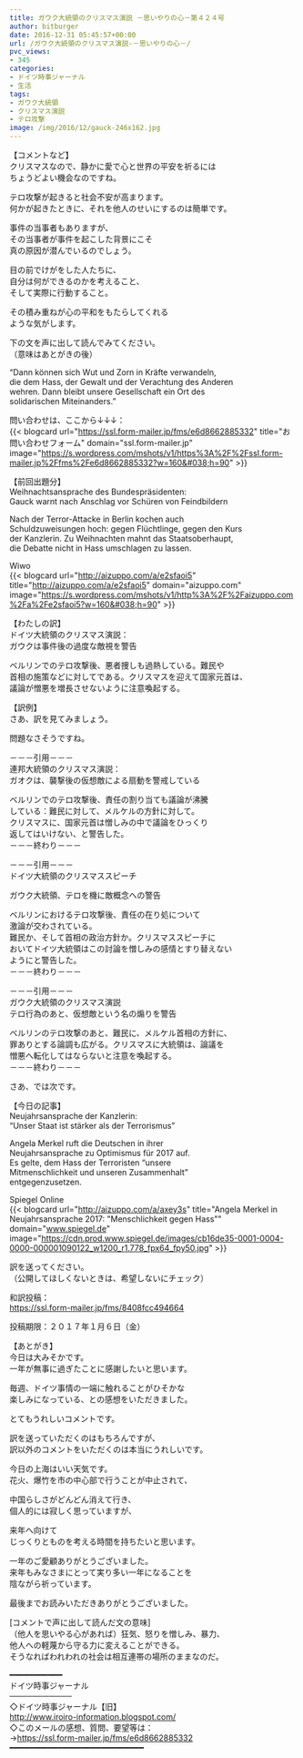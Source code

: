 ```yaml
---
title: ガウク大統領のクリスマス演説 －思いやりの心－第４２４号
author: bitburger
date: 2016-12-31 05:45:57+00:00
url: /ガウク大統領のクリスマス演説-－思いやりの心－/
pvc_views:
- 345
categories:
- ドイツ時事ジャーナル
- 生活
tags:
- ガウク大統領
- クリスマス演説
- テロ攻撃
image: /img/2016/12/gauck-246x162.jpg
---
```

【コメントなど】  
クリスマスなので、静かに愛で心と世界の平安を祈るには  
ちょうどよい機会なのですね。

テロ攻撃が起きると社会不安が高まります。  
何かが起きたときに、それを他人のせいにするのは簡単です。

事件の当事者もありますが、  
その当事者が事件を起こした背景にこそ  
真の原因が潜んでいるのでしょう。 

目の前でけがをした人たちに、  
自分は何ができるのかを考えること、  
そして実際に行動すること。

その積み重ねが心の平和をもたらしてくれる  
ような気がします。 

下の文を声に出して読んでみてください。  
（意味はあとがきの後）

&#8220;Dann können sich Wut und Zorn in Kräfte verwandeln,  
die dem Hass, der Gewalt und der Verachtung des Anderen  
wehren. Dann bleibt unsere Gesellschaft ein Ort des  
solidarischen Miteinanders.&#8221; 

問い合わせは、ここから↓↓↓：  
{{< blogcard url="https://ssl.form-mailer.jp/fms/e6d8662885332" title="&#12362;&#21839;&#12356;&#21512;&#12431;&#12379;&#12501;&#12457;&#12540;&#12512;" domain="ssl.form-mailer.jp" image="https://s.wordpress.com/mshots/v1/https%3A%2F%2Fssl.form-mailer.jp%2Ffms%2Fe6d8662885332?w=160&#038;h=90" >}} 

【前回出題分】  
Weihnachtsansprache des Bundespräsidenten:  
Gauck warnt nach Anschlag vor Schüren von Feindbildern 

Nach der Terror-Attacke in Berlin kochen auch  
Schuldzuweisungen hoch: gegen Flüchtlinge, gegen den Kurs  
der Kanzlerin. Zu Weihnachten mahnt das Staatsoberhaupt,  
die Debatte nicht in Hass umschlagen zu lassen. 

Wiwo  
{{< blogcard url="http://aizuppo.com/a/e2sfaoi5" title="http://aizuppo.com/a/e2sfaoi5" domain="aizuppo.com" image="https://s.wordpress.com/mshots/v1/http%3A%2F%2Faizuppo.com%2Fa%2Fe2sfaoi5?w=160&#038;h=90" >}} 

【わたしの訳】  
ドイツ大統領のクリスマス演説：  
ガウクは事件後の過度な敵視を警告 

ベルリンでのテロ攻撃後、悪者捜しも過熱している。難民や  
首相の施策などに対してである。クリスマスを迎えて国家元首は、  
議論が憎悪を増長させないように注意喚起する。 

【訳例】  
さあ、訳を見てみましょう。 

問題なさそうですね。 

－－－引用－－－  
連邦大統領のクリスマス演説：  
ガオクは、襲撃後の仮想敵による扇動を警戒している  
  
ベルリンでのテロ攻撃後、責任の割り当ても議論が沸騰  
している：難民に対して、メルケルの方針に対して。  
クリスマスに、国家元首は憎しみの中で議論をひっくり  
返してはいけない、と警告した。  
－－－終わり－－－ 

－－－引用－－－  
ドイツ大統領のクリスマススピーチ  
  
ガウク大統領、テロを機に敵概念への警告  
  
ベルリンにおけるテロ攻撃後、責任の在り処について  
激論が交わされている。  
難民か、そして首相の政治方針か。クリスマススピーチに  
おいてドイツ大統領はこの討論を憎しみの感情とすり替えない  
ようにと警告した。  
－－－終わり－－－ 

－－－引用－－－  
ガウク大統領のクリスマス演説  
テロ行為のあと、仮想敵という名の煽りを警告  
  
ベルリンのテロ攻撃のあと、難民に、メルケル首相の方針に、  
罪ありとする論調も広がる。クリスマスに大統領は、論議を  
憎悪へ転化してはならないと注意を喚起する。  
－－－終わり－－－ 

さあ、では次です。

【今日の記事】  
Neujahrsansprache der Kanzlerin:  
&#8220;Unser Staat ist stärker als der Terrorismus&#8221; 

Angela Merkel ruft die Deutschen in ihrer  
Neujahrsansprache zu Optimismus für 2017 auf.  
Es gelte, dem Hass der Terroristen &#8220;unsere  
Mitmenschlichkeit und unseren Zusammenhalt&#8221;  
entgegenzusetzen. 

Spiegel Online  
{{< blogcard url="http://aizuppo.com/a/axey3s" title="Angela Merkel in Neujahrsansprache 2017: &quot;Menschlichkeit gegen Hass&quot;" domain="www.spiegel.de" image="https://cdn.prod.www.spiegel.de/images/cb16de35-0001-0004-0000-000001090122_w1200_r1.778_fpx64_fpy50.jpg" >}} 

訳を送ってください。  
（公開してほしくないときは、希望しないにチェック） 

和訳投稿：  
 <https://ssl.form-mailer.jp/fms/8408fcc494664> 

投稿期限：２０１７年１月６日（金） 

【あとがき】  
今日は大みそかです。  
一年が無事に過ぎたことに感謝したいと思います。 

毎週、ドイツ事情の一端に触れることがひそかな  
楽しみになっている、との感想をいただきました。 

とてもうれしいコメントです。 

訳を送っていただくのはもちろんですが、  
訳以外のコメントをいただくのは本当にうれしいです。

今日の上海はいい天気です。  
花火、爆竹を市の中心部で行うことが中止されて、 

中国らしさがどんどん消えて行き、  
個人的には寂しく思っていますが、 

来年へ向けて  
じっくりとものを考える時間を持ちたいと思います。 

一年のご愛顧ありがとうございました。  
来年もみなさまにとって実り多い一年になることを  
陰ながら祈っています。 

最後までお読みいただきありがとうございました。 

[コメントで声に出して読んだ文の意味]  
（他人を思いやる心があれば）狂気、怒りを憎しみ、暴力、  
他人への軽蔑から守る力に変えることができる。  
そうなればわれわれの社会は相互連帯の場所のままなのだ。 

━━━━━━━━━━━  
ドイツ時事ジャーナル  
───────────  
◇ドイツ時事ジャーナル【旧】  
<http://www.iroiro-information.blogspot.com/>  
◇このメールの感想、質問、要望等は：  
-><https://ssl.form-mailer.jp/fms/e6d8662885332>  
━━━━━━━━━━━━━━━━━━━━━━━━━━━━